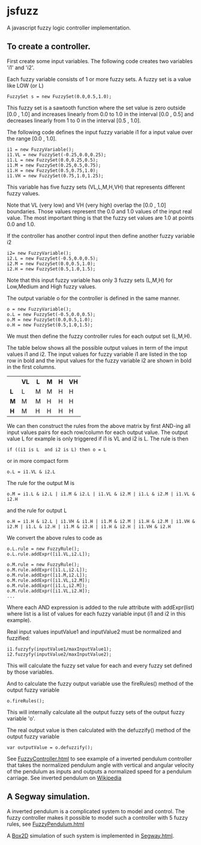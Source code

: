 jsfuzz
======

A javascript fuzzy logic controller implementation.

To create a controller.
------------------------

First create some input variables.  The following code creates 
two variables 'i1' and 'i2'. 



Each fuzzy variable consists of 1 or more fuzzy sets.  A fuzzy set is a value like LOW (or L) 

	FuzzySet s = new FuzzySet(0.0,0.5,1.0);
	
This fuzzy set is a sawtooth function where the set value is zero outside [0.0 , 1.0] and increases 
linearly from 0.0 to 1.0 in the interval [0.0 , 0.5] and decreases linearly from 1 to 0 in the interval
[0.5 , 1.0].

The following code defines the input fuzzy variable i1 for a input value over the range [0.0 , 1.0]. 

	i1 = new FuzzyVariable();
	i1.VL = new FuzzySet(-0.25,0.0,0.25);
	i1.L = new FuzzySet(0.0,0.25,0.5);
	i1.M = new FuzzySet(0.25,0.5,0.75);
	i1.H = new FuzzySet(0.5,0.75,1.0);
	i1.VH = new FuzzySet(0.75,1.0,1.25);

This variable has five fuzzy sets (VL,L,M,H,VH) that represents different fuzzy values.	
	
Note that VL (very low) and VH (very high) overlap the [0.0 , 1.0]  boundaries.   Those values represent
the 0.0 and 1.0 values of the input real value.  The most important thing is that the fuzzy set  values are 1.0 
at points 0.0 and 1.0.

If the controller has another control input then define another fuzzy variable i2

	i2= new FuzzyVariable();
	i2.L = new FuzzySet(-0.5,0.0,0.5);
	i2.M = new FuzzySet(0.0,0.5,1.0);
	i2.H = new FuzzySet(0.5,1.0,1.5);

Note that this input fuzzy variable has only 3 fuzzy sets (L,M,H) for Low,Medium and High fuzzy values.

The output variable o for the controller is defined in the same manner.   

	o = new FuzzyVariable();
	o.L = new FuzzySet(-0.5,0.0,0.5);
	o.M = new FuzzySet(0.0,0.5,1.0);
	o.H = new FuzzySet(0.5,1.0,1.5);
	
We must then define the fuzzy controller rules for each output set (L,M,H).  

The table below shows all the possible output values in term of the imput values i1 and i2.  The
input values for fuzzy variable i1 are listed in the top row in bold and the input values for the 
fuzzy variable i2 are shown in bold in the first columns.    

<table>
	<tr>
		<th></th>
		<th>VL</th>
		<th>L</th>
		<th>M</th>
		<th>H</th>
		<th>VH</th>
	</tr>
	<tr>	
		<td><b>L</b></td>
		<td>L</td>
		<td>M</td>
		<td>M</td>
		<td>H</td>
		<td>H</td>
	</tr>
	<tr>	
		<td><b>M</b></td>
		<td>M</td>
		<td>M</td>
		<td>H</td>
		<td>H</td>
		<td>H</td>
	</tr>
		<tr>	
		<td><b>H</b></td>
		<td>M</td>
		<td>H</td>
		<td>H</td>
		<td>H</td>
		<td>H</td>
	</tr>
	
	
</table>

We can then construct the rules from the above matrix by first AND-ing all input values pairs for each row/column for each
output value.   The output value L for example is only triggered if i1 is VL and i2 is L.  The rule is then 

    if ((i1 is L  and i2 is L) then o = L

or in more compact form

    o.L = i1.VL & i2.L    
    
The rule for the output M is  

    o.M = i1.L & i2.L | i1.M & i2.L | i1.VL & i2.M | i1.L & i2.M | i1.VL & i2.H  

and the rule for output L   

    o.H = i1.H & i2.L | i1.VH & i1.H | i1.M & i2.M | i1.H & i2.M | i1.VH & i2.M | i1.L & i2.H | i1.M & i2.H | i1.H & i2.H | i1.VH & i2.H
    
We convert the above rules to code as 

	o.L.rule = new FuzzyRule();
	o.L.rule.addExpr([i1.VL,i2.L]);

	o.M.rule = new FuzzyRule();
	o.M.rule.addExpr([i1.L,i2.L]);
	o.M.rule.addExpr([i1.M,i2.L]);
	o.M.rule.addExpr([i1.VL,i2.M]);
	o.M.rule.addExpr([i1.L,i2.M]);
	o.M.rule.addExpr([i1.VL,i2.H]);
	...
    
Where each AND expression is added to the rule attribute with addExpr(list) where list is a list of values for each fuzzy variable input (i1 and i2 in this example). 

	
Real input values inputValue1 and inputValue2 must be normalized and fuzzified:

	i1.fuzzyfy(inputValue1/maxInputValue1);
	i2.fuzzyfy(inputValue2/maxInputValue2);
	
This will calculate the fuzzy set value for each and every fuzzy set defined by those variables.
	
And to calculate the fuzzy output variable use the fireRules() method of the output fuzzy variable

	o.fireRules();
	
This will internally calculate all the output fuzzy sets of the output fuzzy variable 'o'.  

The real output value is then calculated with the defuzzify() method of the output fuzzy variable

	var outputValue = o.defuzzify();
	
See [FuzzyController.html](https://github.com/arnigeir/jsfuzz/blob/master/FuzzyController.html) to see example of a inverted pendulum controller that takes the normalized pendulum 
angle with vertical and angular velocity of the pendulum as inputs and outputs a normalized speed for 
a pendulum carriage. See inverted pendulum on [Wikipedia](http://en.wikipedia.org/wiki/Inverted_pendulum)

A Segway simulation.
------------------------	
	
A inverted pendulum is a complicated system to model and control.  The fuzzy controller makes it possible
to model such a controller with 5 fuzzy rules, see [FuzzyPendulum.html](https://github.com/arnigeir/jsfuzz/blob/master/segway/fuzzyPendulum.js)

A [Box2D](http://box2d.org/) simulation of such system is implemented in  [Segway.html](https://github.com/arnigeir/jsfuzz/blob/master/segway/segway.html).
	

